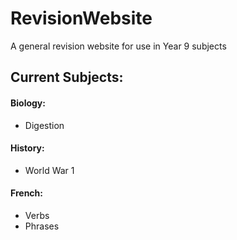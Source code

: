 # RevisionWebsite
A general revision website for use in Year 9 subjects

## Current Subjects:
#### Biology:
 - Digestion

#### History:
 - World War 1

#### French:
 - Verbs
 - Phrases
